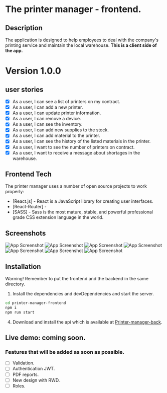 # The printer manager - frontend.

## Description

The application is designed to help employees to deal with the company's printing service and maintain the local
warehouse. **This is a client side of the app.**

# Version 1.0.0

## user stories

* [x] As a user, I can see a list of printers on my contract.
* [x] As a user, I can add a new printer.
* [x] As a user, I can update printer information.
* [x] As a user, I can remove a device.
* [x] As a user, I can see the inventory.
* [x] As a user, I can add new supplies to the stock.
* [x] As a user, I can add material to the printer.
* [x] As a user, I can see the history of the listed materials in the printer.
* [x] As a user, I want to see the number of printers on contract.
* [x] As a user, I want to receive a message about shortages in the warehouse.

## Frontend Tech

The printer manager uses a number of open source projects to work properly:

- [React.js] - React is a JavaScript library for creating user interfaces.
- [React-Router] - 
- [SASS] - Sass is the most mature, stable, and powerful professional grade CSS extension language in the world.

## Screenshots

![App Screenshot](https://images2.imgbox.com/54/01/LCwaXuTp_o.png)
![App Screenshot](https://images2.imgbox.com/2c/b3/kcQbuvZs_o.png)
![App Screenshot](https://images2.imgbox.com/06/fa/ZDX9r5R6_o.png)
![App Screenshot](https://images2.imgbox.com/c0/70/UDUDAfQ6_o.png)
![App Screenshot](https://images2.imgbox.com/4f/ad/xzDX91fD_o.png)
![App Screenshot](https://images2.imgbox.com/ed/68/gBOG9YzW_o.png)
![App Screenshot](https://images2.imgbox.com/f8/b6/7Hhu1hGx_o.png)

## Installation

Warning! Remember to put the frontend and the backend in the same directory.

1. Install the dependencies and devDependencies and start the server.

```sh
cd printer-manager-frontend
npm i
npm run start
```

4. Download and install the api which is available
   at [Printer-manager-back](https://github.com/BTchorzewski/printer-manager-back).

## Live demo: coming soon.

### Features that will be added as soon as possible.

* [ ] Validation.
* [ ] Authentication JWT.
* [ ] PDF reports.
* [ ] New design with RWD.
* [ ] Roles.
